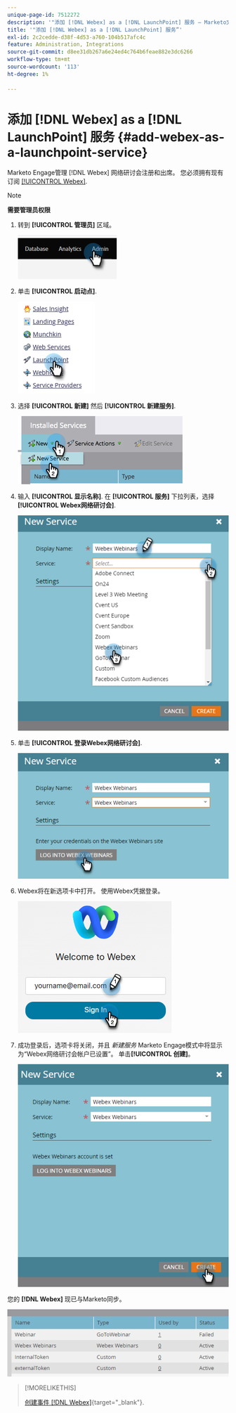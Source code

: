 ```yaml
---
unique-page-id: 7512272
description: '"添加 [!DNL Webex] as a [!DNL LaunchPoint] 服务 — Marketo文档 — 产品文档”'
title: '"添加 [!DNL Webex] as a [!DNL LaunchPoint] 服务”'
exl-id: 2c2cedde-d38f-4d53-a760-104b517afc4c
feature: Administration, Integrations
source-git-commit: d8ee31db267a6e24ed4c764b6feae882e3dc6266
workflow-type: tm+mt
source-wordcount: '113'
ht-degree: 1%

---
```


# 添加 [!DNL Webex] as a [!DNL LaunchPoint] 服务 {#add-webex-as-a-launchpoint-service}

Marketo Engage管理 [!DNL Webex] 网络研讨会注册和出席。 您必须拥有现有订阅 [[!UICONTROL Webex]](https://www.webex.com/).

>[!NOTE]
>
>**需要管理员权限**

1. 转到 **[!UICONTROL 管理员]** 区域。

   ![](assets/add-webex-as-a-launchpoint-service-1.png)

1. 单击 **[!UICONTROL 启动点]**.

   ![](assets/add-webex-as-a-launchpoint-service-2.png)

1. 选择 **[!UICONTROL 新建]** 然后 **[!UICONTROL 新建服务]**.

   ![](assets/add-webex-as-a-launchpoint-service-3.png)

1. 输入 **[!UICONTROL 显示名称]**. 在 **[!UICONTROL 服务]** 下拉列表，选择 **[!UICONTROL Webex网络研讨会]**.

   ![](assets/add-webex-as-a-launchpoint-service-4.png)

1. 单击 **[!UICONTROL 登录Webex网络研讨会]**.

   ![](assets/add-webex-as-a-launchpoint-service-5.png)

1. Webex将在新选项卡中打开。 使用Webex凭据登录。

   ![](assets/add-webex-as-a-launchpoint-service-6.png)

1. 成功登录后，选项卡将关闭，并且 _新建服务_ Marketo Engage模式中将显示为“Webex网络研讨会帐户已设置”。 单击&#x200B;**[!UICONTROL 创建]**。

   ![](assets/add-webex-as-a-launchpoint-service-7.png)

您的 **[!DNL Webex]** 现已与Marketo同步。

![](assets/add-webex-as-a-launchpoint-service-8.png)

>[!MORELIKETHIS]
>
>[创建事件 [!DNL Webex]](/help/marketo/product-docs/demand-generation/events/create-an-event/create-an-event-with-webex.md){target="_blank"}.
